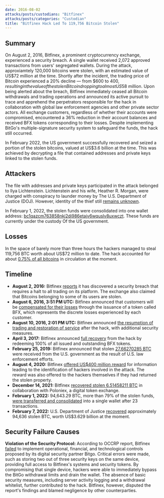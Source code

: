 ```yaml
---
date: 2016-08-02
attacks/posts/custodians: "Bitfinex"
attacks/posts/categories: "Custodian"
title: "Bitfinex Hack Led To 119,756 Bitcoin Stolen"
---
```


## Summary

On August 2, 2016, Bitfinex, a prominent cryptocurrency exchange, experienced a security breach. A single wallet received 2,072 approved transactions from users' segregated wallets. During the attack, approxiamtely 120,000 bitcoins were stolen, with an estimated value of US$72 million at the time. Shortly after the incident, the trading price of Bitcoin experienced a 20% decline — from $600 to $400, resulting in the value of the stolen Bitcoin dropping to almost US$58 million. Upon being alerted about the breach, Bitfinex immediately ceased all Bitcoin withdrawals and trading operations and announced its active pursuit to trace and apprehend the perpetrators responsible for the hack in collaboration with global law enforcement agencies and other private sector actors. All exchange customers, regardless of whether their accounts were compromised, encountered a 36% reduction in their account balances and received BFX tokens corresponding to their losses. Despite implementing BitGo's multiple-signature security system to safeguard the funds, the hack still occurred.

In February 2022, the US government successfully recovered and seized a portion of the stolen bitcoins, valued at US$3.6 billion at the time. This was achieved by decrypting a file that contained addresses and private keys linked to the stolen funds.

## Attackers

The file with addresses and private keys participated in the attack belonged to Ilya Lichtenstein. Lichtenstein and his wife, Heather R. Morgan, were charged with conspiracy to launder money by The U.S. Department of Justice (DOJ). However, identity of the thief still [remains unknown](https://www.wired.com/story/security-lapses-at-hacked-crypto-exchange-bitfinex/). 

In February 1, 2022, the stolen funds were consolidated into one wallet address: [bc1qazcm763858nkj2dj986etajv6wquslv8uxwczt](https://slowmist.medium.com/analysis-of-the-3-6-billion-recovered-by-the-u-s-government-from-the-2016-bitifnex-hack-46abc296342d). These funds are currently under the custody Of the US government.

## Losses

In the space of barely more than three hours the hackers managed to steal 119,756 BTC worth about US$72 million to date. The hack accounted for about [0.75% of all bitcoins](https://www.theguardian.com/technology/2016/aug/07/bitfinex-exchange-customers-receive-36-percent-loss-tokens) in circulation at the moment.

## Timeline

- **August 2, 2016:** Bitfinex [reports](https://blog.bitfinex.com/announcements/security-breach/) it has discovered a security breach that requires a halt to all trading on its platform. The exchange also claimed that Bitcoins belonging to some of its users are stolen.
- **August 6, 2016, 3:51 PM UTC:** Bitfinex announced that customers will be [compensated for their losses](https://blog.bitfinex.com/announcements/bitfinex-interim-update/) through the issuance of a token called BFX, which represents the discrete losses experienced by each customer.
- **August 10, 2016, 2:01 PM UTC:** Bitfinex announced [the resumption of trading and restoration of service](https://blog.bitfinex.com/announcements/site-update/) after the hack, with additional security measures.
- **April 3, 2017:** Bitfinex announced [full recovery](https://www.bitfinex.com/posts/198) from the hack by redeeming 100% of all issued and outstanding BFX tokens.
- **February 25, 2019:** Bitfinex announced that stolen [27.66270285 BTC](https://medium.com/bitfinex/bitcoins-returned-to-bitfinex-by-u-s-government-51fe84e8bb12) were received from the U.S. government as the result of U.S. law enforcement efforts.
- **August 4, 2020:** Bitfinex [offered US$400 million reward](https://www.bitfinex.com/posts/494) for information leading to the identification of hackers involved in the attack. The reward was also offered to the hackers themselves if they had returned the stolen property.
- **December 14, 2021:** Bitfinex [recovered stolen 6.51458211 BTC](https://www.bitfinex.com/posts/746) in collaboration with Poloniex, a digital token exchange.
- **February 1, 2022:** 94,643.29 BTC, more than 79% of the stolen funds, [were transferred and consolidated](https://news.bitcoin.com/3-6-billion-in-bitcoin-from-the-2016-bitfinex-hack-consolidates-into-a-single-address/) into a single wallet after 23 transactions.
- **February 7, 2022:** U.S. Department of Justice [recovered](https://www.justice.gov/opa/press-release/file/1470186/download) approximately 94,636 stolen BTC, worth US$3.629 billion at the moment.

## Security Failure Causes

**Violation of the Security Protocol:** According to OCCRP report, Bitfinex [failed](https://www.occrp.org/en/blog/17670-confidential-report-flags-bitfinex-security-lapses-in-huge-2016-hack) to implement operational, financial, and technological controls proposed by its digital security partner Bitgo. Critical errors were made, such as storing two out of three security keys on the same device, providing full access to Bitfinex's systems and security tokens. By compromising that single device, hackers were able to immediately bypass the BitGo withdrawal limits and drain the wallet. The absence of basic security measures, including server activity logging and a withdrawal whitelist, further contributed to the hack. Bitfinex, however, disputed the report's findings and blamed negligence by other counterparties.